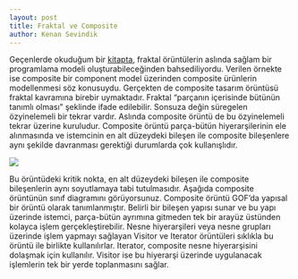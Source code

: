 ```yaml
---
layout: post
title: Fraktal ve Composite
author: Kenan Sevindik
---
```


Geçenlerde okuduğum bir [kitapta](http://www.amazon.com/Business-Engineering-Object-Technology-Taylor/dp/0471045217), 
fraktal örüntülerin aslında sağlam bir programlama modeli oluşturabileceğinden 
bahsediliyordu. Verilen örnekte ise composite bir component model üzerinden composite ürünlerin modellenmesi söz 
konusuydu. Gerçekten de composite tasarım örüntüsü fraktal kavramına birebir uymaktadır. Fraktal “parçanın içerisinde 
bütünün tanımlı olması” şeklinde ifade edilebilir. Sonsuza değin süregelen özyinelemeli bir tekrar vardır. Aslında 
composite örüntü de bu özyinelemeli tekrar üzerine kuruludur. Composite örüntü parça-bütün hiyerarşilerinin ele 
alınmasında ve istemcinin en alt düzeydeki bileşen ile composite bileşenlere aynı şekilde davranması gerektiği 
durumlarda çok kullanışlıdır.

![](http://kenansevindik.com/assets/images/fraktal_composite.png)

Bu örüntüdeki kritik nokta, en alt düzeydeki bileşen ile composite bileşenlerin aynı soyutlamaya tabi tutulmasıdır. 
Aşağıda composite örüntünün sınıf diagramını görüyorsunuz. Composite örüntü GOF’da yapısal bir örüntü olarak 
tanımlanmıştır. Belirli bir bileşen yapısı sunar ve bu yapı üzerinde istemci, parça-bütün ayrımına gitmeden tek bir 
arayüz üstünden kolayca işlem gerçekleştirebilir. Nesne hiyerarşileri veya nesne grupları üzerinde işlem yapmayı 
sağlayan Visitor ve Iterator örüntüleri sıklıkla bu örüntü ile birlikte kullanılırlar. Iterator, composite nesne 
hiyerarşisini dolaşmak için kullanılır. Visitor ise bu hiyerarşi üzerinde uygulanacak işlemlerin tek bir yerde 
toplanmasını sağlar.
